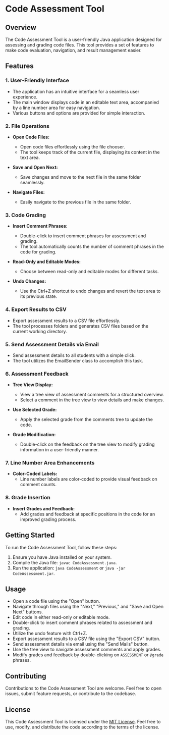 # Code Assessment Tool

## Overview

The Code Assessment Tool is a user-friendly Java application designed for assessing and grading code files. This tool provides a set of features to make code evaluation, navigation, and result management easier.

## Features

### 1. User-Friendly Interface

- The application has an intuitive interface for a seamless user experience.
- The main window displays code in an editable text area, accompanied by a line number area for easy navigation.
- Various buttons and options are provided for simple interaction.

### 2. File Operations

- **Open Code Files:**
  - Open code files effortlessly using the file chooser.
  - The tool keeps track of the current file, displaying its content in the text area.

- **Save and Open Next:**
  - Save changes and move to the next file in the same folder seamlessly.

- **Navigate Files:**
  - Easily navigate to the previous file in the same folder.

### 3. Code Grading

- **Insert Comment Phrases:**
  - Double-click to insert comment phrases for assessment and grading.
  - The tool automatically counts the number of comment phrases in the code for grading.

- **Read-Only and Editable Modes:**
  - Choose between read-only and editable modes for different tasks.

- **Undo Changes:**
  - Use the Ctrl+Z shortcut to undo changes and revert the text area to its previous state.

### 4. Export Results to CSV

- Export assessment results to a CSV file effortlessly.
- The tool processes folders and generates CSV files based on the current working directory.

### 5. Send Assessment Details via Email

- Send assessment details to all students with a simple click.
- The tool utilizes the EmailSender class to accomplish this task.

### 6. Assessment Feedback

- **Tree View Display:**
  - View a tree view of assessment comments for a structured overview.
  - Select a comment in the tree view to view details and make changes.

- **Use Selected Grade:**
  - Apply the selected grade from the comments tree to update the code.

- **Grade Modification:**
  - Double-click on the feedback on the tree view to modify grading information in a user-friendly manner.

### 7. Line Number Area Enhancements

- **Color-Coded Labels:**
  - Line number labels are color-coded to provide visual feedback on comment counts.

### 8. Grade Insertion

- **Insert Grades and Feedback:**
  - Add grades and feedback at specific positions in the code for an improved grading process.

## Getting Started

To run the Code Assessment Tool, follow these steps:

1. Ensure you have Java installed on your system.
2. Compile the Java file: `javac CodeAssessment.java`.
3. Run the application: `java CodeAssessment` or `java -jar CodeAssessment.jar`.

## Usage

- Open a code file using the "Open" button.
- Navigate through files using the "Next," "Previous," and "Save and Open Next" buttons.
- Edit code in either read-only or editable mode.
- Double-click to insert comment phrases related to assessment and grading.
- Utilize the undo feature with Ctrl+Z.
- Export assessment results to a CSV file using the "Export CSV" button.
- Send assessment details via email using the "Send Mails" button.
- Use the tree view to navigate assessment comments and apply grades.
- Modify grades and feedback by double-clicking on `ASSESSMENT` or `@grade` phrases.

## Contributing

Contributions to the Code Assessment Tool are welcome. Feel free to open issues, submit feature requests, or contribute to the codebase.

## License

This Code Assessment Tool is licensed under the [MIT License](LICENSE). Feel free to use, modify, and distribute the code according to the terms of the license.
